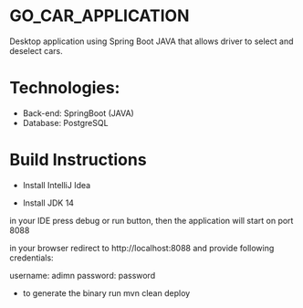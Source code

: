 # GO_CAR_APPLICATION

Desktop application using Spring Boot JAVA that allows driver to select and deselect cars.

# Technologies:

- Back-end: SpringBoot (JAVA)
- Database: PostgreSQL

# Build Instructions

- Install IntelliJ Idea

- Install JDK 14

in your IDE press debug or run button, then the application will start on port 8088

in your browser redirect to http://localhost:8088 and provide following credentials:

username: adimn
password: password

- to generate the binary run mvn clean deploy

